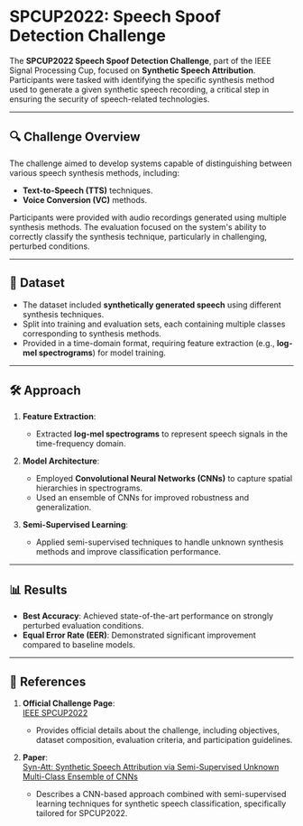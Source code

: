 # SPCUP2022: Speech Spoof Detection Challenge

The **SPCUP2022 Speech Spoof Detection Challenge**, part of the IEEE Signal Processing Cup, focused on **Synthetic Speech Attribution**. Participants were tasked with identifying the specific synthesis method used to generate a given synthetic speech recording, a critical step in ensuring the security of speech-related technologies.

---

## 🔍 Challenge Overview

The challenge aimed to develop systems capable of distinguishing between various speech synthesis methods, including:
- **Text-to-Speech (TTS)** techniques.
- **Voice Conversion (VC)** methods.

Participants were provided with audio recordings generated using multiple synthesis methods. The evaluation focused on the system's ability to correctly classify the synthesis technique, particularly in challenging, perturbed conditions.

---

## 📂 Dataset

- The dataset included **synthetically generated speech** using different synthesis techniques.
- Split into training and evaluation sets, each containing multiple classes corresponding to synthesis methods.
- Provided in a time-domain format, requiring feature extraction (e.g., **log-mel spectrograms**) for model training.

---

## 🛠️ Approach

1. **Feature Extraction**:
   - Extracted **log-mel spectrograms** to represent speech signals in the time-frequency domain.

2. **Model Architecture**:
   - Employed **Convolutional Neural Networks (CNNs)** to capture spatial hierarchies in spectrograms.
   - Used an ensemble of CNNs for improved robustness and generalization.

3. **Semi-Supervised Learning**:
   - Applied semi-supervised techniques to handle unknown synthesis methods and improve classification performance.

---

## 📊 Results

- **Best Accuracy**: Achieved state-of-the-art performance on strongly perturbed evaluation conditions.
- **Equal Error Rate (EER)**: Demonstrated significant improvement compared to baseline models.

---



## 📄 References

1. **Official Challenge Page**:  
   [IEEE SPCUP2022](https://signalprocessingsociety.org/community-involvement/ieee-signal-processing-cup-2022)  
   - Provides official details about the challenge, including objectives, dataset composition, evaluation criteria, and participation guidelines.

2. **Paper**:  
   [Syn-Att: Synthetic Speech Attribution via Semi-Supervised Unknown Multi-Class Ensemble of CNNs](https://arxiv.org/abs/2309.08146)  
   - Describes a CNN-based approach combined with semi-supervised learning techniques for synthetic speech classification, specifically tailored for SPCUP2022.
